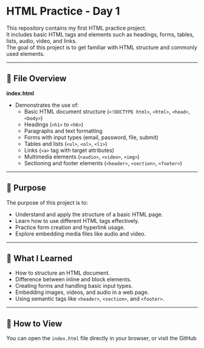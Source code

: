# HTML Practice - Day 1

This repository contains my first HTML practice project.  
It includes basic HTML tags and elements such as headings, forms, tables, lists, audio, video, and links.  
The goal of this project is to get familiar with HTML structure and commonly used elements.

---

## 📄 File Overview
**index.html**
- Demonstrates the use of:
  - Basic HTML document structure (`<!DOCTYPE html>`, `<html>`, `<head>`, `<body>`)
  - Headings (`<h1>` to `<h6>`)
  - Paragraphs and text formatting
  - Forms with input types (email, password, file, submit)
  - Tables and lists (`<ul>`, `<ol>`, `<li>`)
  - Links (`<a>` tag with target attributes)
  - Multimedia elements (`<audio>`, `<video>`, `<img>`)
  - Sectioning and footer elements (`<header>`, `<section>`, `<footer>`)

---

## 🎯 Purpose
The purpose of this project is to:
- Understand and apply the structure of a basic HTML page.
- Learn how to use different HTML tags effectively.
- Practice form creation and hyperlink usage.
- Explore embedding media files like audio and video.

---

## 🧠 What I Learned
- How to structure an HTML document.
- Difference between inline and block elements.
- Creating forms and handling basic input types.
- Embedding images, videos, and audio in a web page.
- Using semantic tags like `<header>`, `<section>`, and `<footer>`.

---

## 🚀 How to View
You can open the `index.html` file directly in your browser, or visit the GitHub
